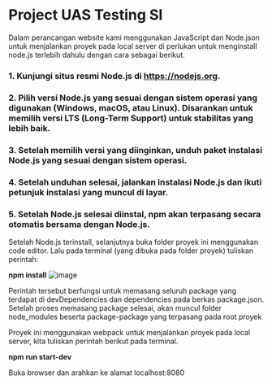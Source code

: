 
# Project UAS Testing SI

Dalam perancangan website kami menggunakan JavaScript dan Node.json untuk menjalankan proyek pada local server di perlukan untuk menginstall node.js terlebih dahulu dengan cara sebagai berikut.

### 1. Kunjungi situs resmi Node.js di https://nodejs.org.
### 2. Pilih versi Node.js yang sesuai dengan sistem operasi yang digunakan (Windows, macOS, atau Linux). Disarankan untuk memilih versi LTS (Long-Term Support) untuk stabilitas yang lebih baik.
### 3. Setelah memilih versi yang diinginkan, unduh paket instalasi Node.js yang sesuai dengan sistem operasi.
### 4. Setelah unduhan selesai, jalankan instalasi Node.js dan ikuti petunjuk instalasi yang muncul di layar. 
### 5. Setelah Node.js selesai diinstal, npm akan terpasang secara otomatis bersama dengan Node.js.

Setelah Node.js terinstall, selanjutnya buka folder proyek ini menggunakan code editor. Lalu pada terminal (yang dibuka pada folder proyek) tuliskan perintah:

 **npm install**
![image](https://github.com/yonand21/Healthy/assets/93269134/1cb8e71d-1f2d-4421-bc7a-e08e4a46e001)

Perintah tersebut berfungsi untuk memasang seluruh package yang terdapat di devDependencies dan dependencies pada berkas package.json. Setelah proses memasang package selesai, akan muncul folder node_modules beserta package-package yang terpasang pada root proyek

Proyek ini menggunakan webpack untuk menjalankan proyek pada local server, kita tuliskan perintah berikut pada terminal.

**npm run start-dev**

Buka browser dan arahkan ke alamat localhost:8080

